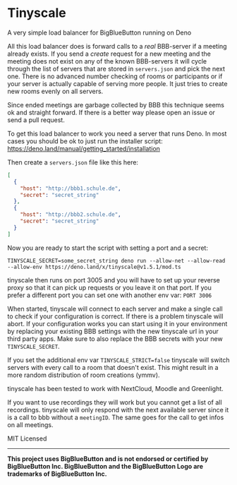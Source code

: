 # Tinyscale

A very simple load balancer for BigBlueButton running on Deno

All this load balancer does is forward calls to a _real_ BBB-server if a meeting already exists. If you send a _create_ request for a new meeting and the meeting does not exist on any of the known BBB-servers it will cycle through the list of servers that are stored in `servers.json` and pick the next one. There is no advanced number checking of rooms or participants or if your server is actually capable of serving more people. It just tries to create new rooms evenly on all servers.

Since ended meetings are garbage collected by BBB this technique seems ok and straight forward. If there is a better way please open an issue or send a pull request.

To get this load balancer to work you need a server that runs Deno. In most cases you should be ok to just run the installer script: https://deno.land/manual/getting_started/installation

Then create a `servers.json` file like this here:

```json
[
  {
    "host": "http://bbb1.schule.de",
    "secret": "secret_string"
  },
  {
    "host": "http://bbb2.schule.de",
    "secret": "secret_string"
  }
]
```

Now you are ready to start the script with setting a port and a secret:

    TINYSCALE_SECRET=some_secret_string deno run --allow-net --allow-read --allow-env https://deno.land/x/tinyscale@v1.5.1/mod.ts

tinyscale then runs on port 3005 and you will have to set up your reverse proxy so that it can pick up requests or you leave it on that port. If you prefer a different port you can set one with another env var: `PORT 3006`

When started, tinyscale will connect to each server and make a single call to check if your configuration is correct. If there is a problem tinyscale will abort. If your configuration works you can start using it in your environment by replacing your existing BBB settings with the new tinyscale url in your third party apps. Make sure to also replace the BBB secrets with your new `TINYSCALE_SECRET`.

If you set the additional env var `TINYSCALE_STRICT=false` tinyscale will switch servers with every call to a room that doesn't exist. This might result in a more random distribution of room creations (ymmv).

tinyscale has been tested to work with NextCloud, Moodle and Greenlight.

If you want to use recordings they will work but you cannot get a list of all recordings. tinyscale will only respond with the next available server since it is a call to bbb without a `meetingID`. The same goes for the call to get infos on all meetings.

MIT Licensed

---

**This project uses BigBlueButton and is not endorsed or certified by BigBlueButton Inc. BigBlueButton and the BigBlueButton Logo are trademarks of BigBlueButton Inc.**
